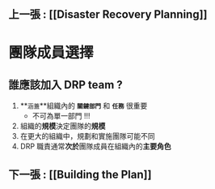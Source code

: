 ## 上一張 : [[Disaster Recovery Planning]]
# 團隊成員選擇
## 誰應該加入 DRP team ?
1. **`涵蓋`**組織內的 **`關鍵部門`** 和 **`任務`** 很重要
	- 不可為單一部門 !!!
1. 組織的**規模**決定團隊的**規模**
2. 在更大的組織中，規劃和實施團隊可能不同
3. DRP 職責通常**次於**團隊成員在組織內的**主要角色**

## 下一張 : [[Building the Plan]]